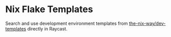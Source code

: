 # Nix Flake Templates

Search and use development environment templates from [the-nix-way/dev-templates](https://github.com/the-nix-way/dev-templates) directly in Raycast.
